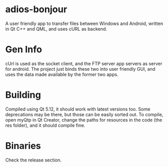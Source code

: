 # adios-bonjour
A user friendly app to transfer files between Windows and Android, written in Qt C++ and QML, and uses cURL as backend.

# Gen Info
cUrl is used as the socket client, and the FTP server app servers as server for android. The project just binds these two
into user friendly GUI, and uses the data made available by the former two apps.

# Building
Compiled using Qt 5.12, it should work with latest versions too. Some deprecations may be there, but those can be easily sorted out.
To compile, open myQtp in Qt Creator, change the paths for resources in the code (the res folder), and it should compile fine.

# Binaries
Check the release section.
